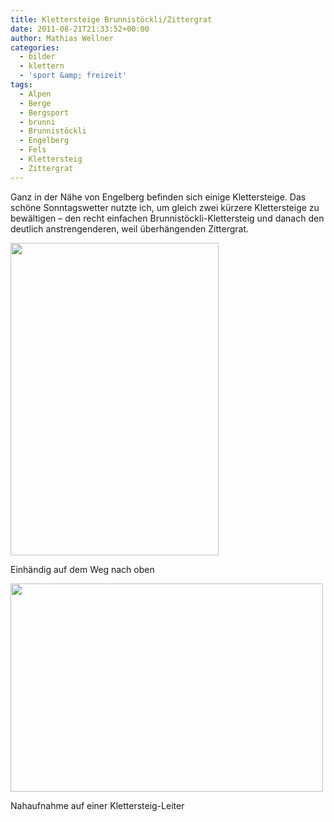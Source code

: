 ```yaml
---
title: Klettersteige Brunnistöckli/Zittergrat
date: 2011-08-21T21:33:52+00:00
author: Mathias Wellner
categories:
  - bilder
  - klettern
  - 'sport &amp; freizeit'
tags:
  - Alpen
  - Berge
  - Bergsport
  - brunni
  - Brunnistöckli
  - Engelberg
  - Fels
  - Klettersteig
  - Zittergrat
---
```

Ganz in der Nähe von Engelberg befinden sich einige Klettersteige. Das schöne Sonntagswetter nutzte ich, um gleich zwei kürzere Klettersteige zu bewältigen &ndash; den recht einfachen Brunnistöckli-Klettersteig und danach den deutlich anstrengenderen, weil überhängenden Zittergrat. 

<div style="width: 343px" class="wp-caption aligncenter">
  <img src="https://lh5.googleusercontent.com/-Uh8UNPI2kx0/TlKuvj7I6CI/AAAAAAAAAJg/-jAjt1Owpj0/s800/MW_20110821_1014.jpg" height="500" width="333" />
  
  <p class="wp-caption-text">
    Einhändig auf dem Weg nach oben<br />
  </p>
</div>

<div style="width: 510px" class="wp-caption aligncenter">
  <img src="https://lh3.googleusercontent.com/-jphJZCdNzyo/TlKu0XKL1lI/AAAAAAAAAJk/SRZzVMgrPuU/s800/MW_20110821_1019.jpg" height="333" width="500" />
  
  <p class="wp-caption-text">
    Nahaufnahme auf einer Klettersteig-Leiter<br />
  </p>
</div>